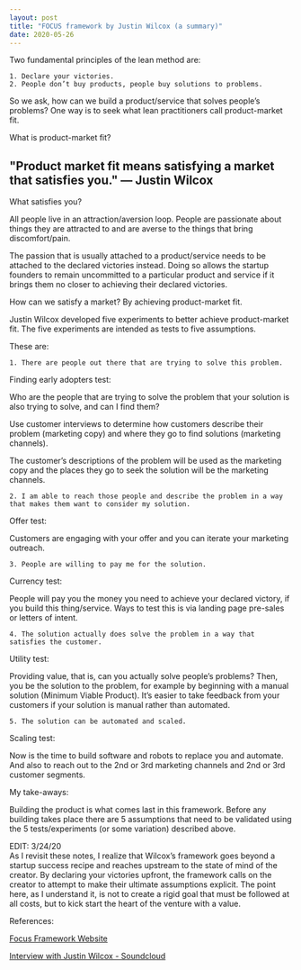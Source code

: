 ```yaml
---
layout: post
title: "FOCUS framework by Justin Wilcox (a summary)"
date: 2020-05-26
---
```


Two fundamental principles of the lean method are:

`1. Declare your victories.`  
`2. People don’t buy products, people buy solutions to problems.`

So we ask, how can we build a product/service that solves people’s problems? One way is to seek what lean practitioners call product-market fit.

What is product-market fit?

## "Product market fit means satisfying a market that satisfies you." — Justin Wilcox

What satisfies you?

All people live in an attraction/aversion loop. People are passionate about things they are attracted to and are averse to the things that bring discomfort/pain.

The passion that is usually attached to a product/service needs to be attached to the declared victories instead. Doing so allows the startup founders to remain uncommitted to a particular product and service if it brings them no closer to achieving their declared victories.

How can we satisfy a market? By achieving product-market fit.

Justin Wilcox developed five experiments to better achieve product-market fit. The five experiments are intended as tests to five assumptions.

These are:

`1. There are people out there that are trying to solve this problem.`

Finding early adopters test:

Who are the people that are trying to solve the problem that your solution is also trying to solve, and can I find them?

Use customer interviews to determine how customers describe their problem (marketing copy) and where they go to find solutions (marketing channels).

The customer’s descriptions of the problem will be used as the marketing copy and the places they go to seek the solution will be the marketing channels.

`2. I am able to reach those people and describe the problem in a way that makes them want to consider my solution.`

Offer test:

Customers are engaging with your offer and you can iterate your marketing outreach.

`3. People are willing to pay me for the solution.`

Currency test:

People will pay you the money you need to achieve your declared victory, if you build this thing/service. Ways to test this is via landing page pre-sales or letters of intent.

`4. The solution actually does solve the problem in a way that satisfies the customer.`

Utility test:

Providing value, that is, can you actually solve people’s problems? Then, you be the solution to the problem, for example by beginning with a manual solution (Minimum Viable Product). It’s easier to take feedback from your customers if your solution is manual rather than automated.

`5. The solution can be automated and scaled.`

Scaling test:

Now is the time to build software and robots to replace you and automate. And also to reach out to the 2nd or 3rd marketing channels and 2nd or 3rd customer segments.

My take-aways:

Building the product is what comes last in this framework. Before any building takes place there are 5 assumptions that need to be validated using the 5 tests/experiments (or some variation) described above.

EDIT: 3/24/20  
As I revisit these notes, I realize that Wilcox’s framework goes beyond a startup success recipe and reaches upstream to the state of mind of the creator. By declaring your victories upfront, the framework calls on the creator to attempt to make their ultimate assumptions explicit. The point here, as I understand it, is not to create a rigid goal that must be followed at all costs, but to kick start the heart of the venture with a value.

References:

[Focus Framework Website][focus-framework]

[Interview with Justin Wilcox - Soundcloud][ff-soundcloud]

[focus-framework]: https://thefocusframework.com/
[ff-soundcloud]: https://soundcloud.com/lean-startup/the-5-experiments-you-need-to-find-product-market-fit
